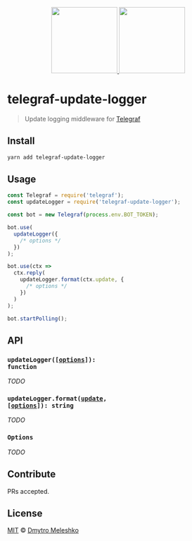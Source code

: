 <p align="center">
  <a href="https://telegram.org/">
    <img height="150" src="https://cdn.worldvectorlogo.com/logos/telegram.svg">
  </a>
  <a href="http://telegraf.js.org/">
    <img height="150" src="https://cdn.rawgit.com/telegraf/telegraf/develop/docs/telegraf.png">
  </a>
</p>

# telegraf-update-logger

> Update logging middleware for [Telegraf](http://telegraf.js.org/)

## Install

```bash
yarn add telegraf-update-logger
```

## Usage

```js
const Telegraf = require('telegraf');
const updateLogger = require('telegraf-update-logger');

const bot = new Telegraf(process.env.BOT_TOKEN);

bot.use(
  updateLogger({
    /* options */
  })
);

bot.use(ctx =>
  ctx.reply(
    updateLogger.format(ctx.update, {
      /* options */
    })
  )
);

bot.startPolling();
```

## API

### <code>updateLogger([<a href="#options">options</a>]): function</code>

_TODO_

### <code>updateLogger.format(<a href="https://core.telegram.org/bots/api#update">update</a>, [<a href="#options">options</a>]): string</code>

_TODO_

### <code>Options</code>

_TODO_

## Contribute

PRs accepted.

## License

[MIT](LICENSE) © [Dmytro Meleshko](https://github.com/dmitmel)
